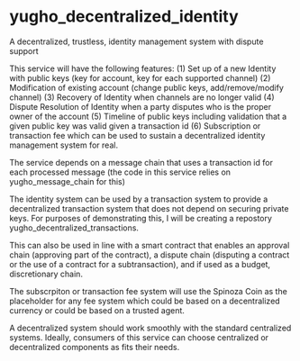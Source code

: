 # yugho_decentralized_identity
A decentralized, trustless, identity management system with dispute support

This service will have the following features:
(1) Set up of a new Identity with public keys (key for account, key for each supported channel)
(2) Modification of existing account (change public keys, add/remove/modify channel)
(3) Recovery of Identity when channels are no longer valid
(4) Dispute Resolution of Identity when a party disputes who is the proper owner of the account
(5) Timeline of public keys including validation that a given public key was valid given a transaction id
(6) Subscription or transaction fee which can be used to sustain a decentralized identity management system for real.

The service depends on a message chain that uses a transaction id for each processed message  (the code in this service relies on yugho_message_chain for this)

The identity system can be used by a transaction system to provide a decentralized transaction system that does not depend on securing private keys.  For purposes of demonstrating this, I will be creating a repostory yugho_decentralized_transactions.  

This can also be used in line with a smart contract that enables an approval chain (approving part of the contract), a dispute chain (disputing a contract or the use of a contract for a subtransaction), and if used as a budget, discretionary chain.

The subscrpiton or transaction fee system will use the Spinoza Coin as the placeholder for any fee system which could be based on a decentralized currency or could be based on a trusted agent.

A decentralized system should work smoothly with the standard centralized systems. Ideally, consumers of this service can choose centralized or decentralized components as fits their needs.
